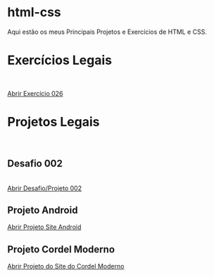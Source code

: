 # html-css
Aqui estão os meus Principais Projetos e Exercícios de HTML e CSS.

<h1>Exercícios Legais</h1>
<br>

<a href="https://henriquestolle.github.io/html-css/exercicios/ex026/mq002/index.html">Abrir Exercício 026</a>
<br>

<h1>Projetos Legais</h1>
<br>

<h2>Desafio 002</h2>
<br>
<a href="http://127.0.0.1:5500/desafios/d002/pagina01/pagina02/index.html">Abrir Desafio/Projeto 002</a>
<br>

<h2>Projeto Android</h2>
<a href="https://henriquestolle.github.io/projeto-android/android.html">Abrir Projeto Site Android</a>
<br>

<h2>Projeto Cordel Moderno</h2>
<a href="https://henriquestolle.github.io/projeto-cordel/">Abrir Projeto do Site do Cordel Moderno</a>
<br>

